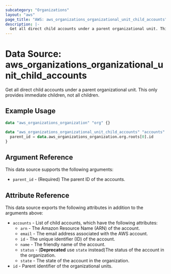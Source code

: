 ```yaml
---
subcategory: "Organizations"
layout: "aws"
page_title: "AWS: aws_organizations_organizational_unit_child_accounts"
description: |-
  Get all direct child accounts under a parent organizational unit. This only provides immediate children, not all children.
---
```


# Data Source: aws_organizations_organizational_unit_child_accounts

Get all direct child accounts under a parent organizational unit. This only provides immediate children, not all children.

## Example Usage

```terraform
data "aws_organizations_organization" "org" {}

data "aws_organizations_organizational_unit_child_accounts" "accounts" {
  parent_id = data.aws_organizations_organization.org.roots[0].id
}
```

## Argument Reference

This data source supports the following arguments:

* `parent_id` - (Required) The parent ID of the accounts.

## Attribute Reference

This data source exports the following attributes in addition to the arguments above:

* `accounts` - List of child accounts, which have the following attributes:
    * `arn` - The Amazon Resource Name (ARN) of the account.
    * `email` - The email address associated with the AWS account.
    * `id` - The unique identifier (ID) of the account.
    * `name` - The friendly name of the account.
    * `status` - (**Deprecated** use `state` instead)The status of the account in the organization.
    * `state` - The state of the account in the organization.
* `id` - Parent identifier of the organizational units.
